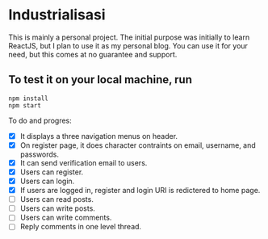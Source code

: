 # Industrialisasi

This is mainly a personal project. The initial purpose was initially to learn ReactJS, but I plan to use it as my personal blog. You can use it for your need, but this comes at no guarantee and support.

## To test it on your local machine, run
    npm install
    npm start
    
To do and progres:
- [x] It displays a three navigation menus on header.
- [x] On register page, it does character contraints on email, username, and passwords.
- [x] It can send verification email to users.
- [x] Users can register.
- [x] Users can login.
- [x] If users are logged in, register and login URI is redictered to home page.
- [ ] Users can read posts.
- [ ] Users can write posts.
- [ ] Users can write comments.
- [ ] Reply comments in one level thread.
